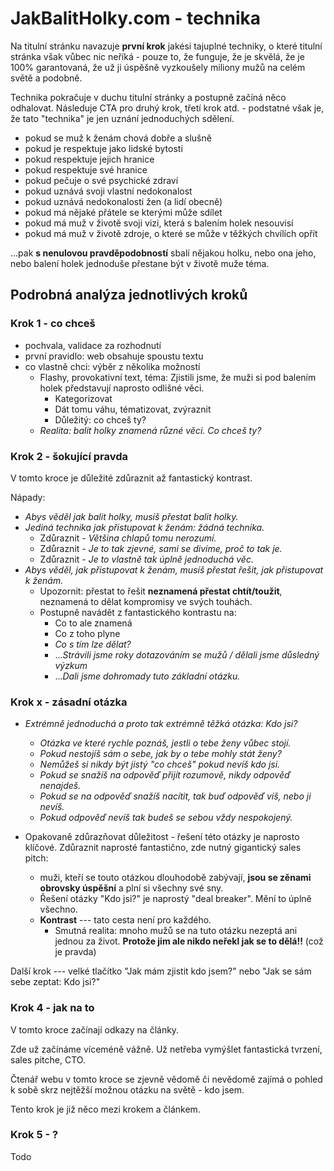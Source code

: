 # JakBalitHolky.com - technika

Na titulní stránku navazuje **první krok** jakési tajuplné techniky, o které titulní stránka však vůbec nic neříká - pouze to, že funguje, že je skvělá, že je 100% garantovaná, že už ji úspěšně vyzkoušely miliony mužů na celém světě a podobně.

Technika pokračuje v duchu titulní stránky a postupně začíná něco odhalovat. Následuje CTA pro druhý krok, třetí krok atd. - podstatné však je, že tato "technika" je jen uznání jednoduchých sdělení.

- pokud se muž k ženám chová dobře a slušně
- pokud je respektuje jako lidské bytosti
- pokud respektuje jejich hranice
- pokud respektuje své hranice
- pokud pečuje o své psychické zdraví
- pokud uznává svoji vlastní nedokonalost
- pokud uznává nedokonalosti žen (a lidí obecně)
- pokud má nějaké přátele se kterými může sdílet
- pokud má muž v životě svoji vizi, která s balením holek nesouvisí
- pokud má muž v životě zdroje, o které se může v těžkých chvílích opřít

...pak **s nenulovou pravděpodobností** sbalí nějakou holku, nebo ona jeho, nebo balení holek jednoduše přestane být v životě muže téma.

## Podrobná analýza jednotlivých kroků

### Krok 1 - co chceš

- pochvala, validace za rozhodnutí
- první pravidlo: web obsahuje spoustu textu
- co vlastně chci: výběr z několika možností  
  - Flashy, provokativní text, téma: Zjistili jsme, že muži si pod balením holek představují naprosto odlišné věci.
    - Kategorizovat
    - Dát tomu váhu, tématizovat, zvýraznit
    - Důležitý: co chceš ty?
  - *Realita: balit holky znamená různé věci. Co chceš ty?*

### Krok 2 - šokující pravda

V tomto kroce je důležité zdůraznit až fantastický kontrast.

Nápady:

- *Abys věděl jak balit holky, musíš přestat balit holky.*
- *Jediná technika jak přistupovat k ženám: žádná technika.*
  - Zdůraznit - *Většina chlapů tomu nerozumí.*
  - Zdůraznit - *Je to tak zjevné, sami se divíme, proč to tak je.*
  - Zdůraznit - *Je to vlastně tak úplně jednoduchá věc.*
- *Abys věděl, jak přistupovat k ženám, musíš přestat řešit, jak přistupovat k ženám.*
  - Upozornit: přestat to řešit **neznamená přestat chtít/toužit**, neznamená to dělat kompromisy ve svých touhách.
  - Postupně navádět z fantastického kontrastu na: 
    - Co to ale znamená
    - Co z toho plyne
    - *Co s tím lze dělat?*
    - ...*Strávili jsme roky dotazováním se mužů / dělali jsme důsledný výzkum*
    - ...*Dali jsme dohromady tuto základní otázku.*

### Krok x - zásadní otázka

- *Extrémně jednoduchá a proto tak extrémně těžká otázka: Kdo jsi?*
  - *Otázka ve které rychle poznáš, jestli o tebe ženy vůbec stojí.*
  - *Pokud nestojíš sám o sebe, jak by o tebe mohly stát ženy?*
  - *Nemůžeš si nikdy být jistý "co chceš" pokud nevíš kdo jsi.*
  - *Pokud se snažíš na odpověď přijít rozumově, nikdy odpověď nenajdeš.*
  - *Pokud se na odpověď snažíš nacítit, tak buď odpověď víš, nebo ji nevíš.*
  - *Pokud odpověď nevíš tak budeš se sebou vždy nespokojený.*

- Opakovaně zdůrazňovat důležitost - řešení této otázky je naprosto klíčové. Zdůraznit naprosté fantastično, zde nutný gigantický sales pitch: 
  - muži, kteří se touto otázkou dlouhodobě zabývají, **jsou se zěnami obrovsky úspěšní** a plní si všechny své sny.
  - Řešení otázky "Kdo jsi?" je naprostý "deal breaker". Mění to úplně všechno.
  - **Kontrast** --- tato cesta není pro každého.
    - Smutná realita: mnoho mužů se na tuto otázku nezeptá ani jednou za život. **Protože jim ale nikdo neřekl jak se to dělá!!** (což je pravda)

Další krok --- velké tlačítko "Jak mám zjistit kdo jsem?" nebo "Jak se sám sebe zeptat: Kdo jsi?"

### Krok 4 - jak na to

V tomto kroce začínají odkazy na články.

Zde už začínáme víceméně vážně. Už netřeba vymýšlet fantastická tvrzení, sales pitche, CTO.

Čtenář webu v tomto kroce se zjevně vědomě či nevědomě zajímá o pohled k sobě skrz nejtěžší možnou otázku na světě - kdo jsem.

Tento krok je již něco mezi krokem a článkem.

### Krok 5 - ?

Todo